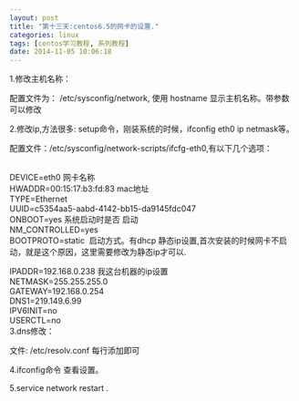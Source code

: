 ```yaml
---
layout: post
title: "第十三天:centos6.5的网卡的设置."
categories: linux
tags: [centos学习教程, 系列教程]
date: 2014-11-05 10:06:18
---
```


<p>1.修改主机名称：</P>
<p>配置文件为： /etc/sysconfig/network, 使用 hostname 显示主机名称。带参数可以修改</P>
<p>2.修改ip,方法很多: setup命令，刚装系统的时候，ifconfig eth0 ip netmask等。</P>
<p>配置文件：/etc/sysconfig/network-scripts/ifcfg-eth0,有以下几个选项：</P>
<p>&nbsp;<wbr><br />
DEVICE=eth0 网卡名称<br />
HWADDR=00:15:17:b3:fd:83 mac地址<br />
TYPE=Ethernet<br />
UUID=c5354aa5-aabd-4142-bb15-da9145fdc047<br />
ONBOOT=yes 系统启动时是否 启动<br />
NM_CONTROLLED=yes<br />
BOOTPROTO=static&nbsp;<wbr> 启动方式。有dhcp
静态ip设置,首次安装的时候网卡不启动，就是这个原因，这里需要修改为静态ip才可以.</P>
<p>IPADDR=192.168.0.238 我这台机器的ip设置<br />
NETMASK=255.255.255.0<br />
GATEWAY=192.168.0.254<br />
DNS1=219.149.6.99<br />
IPV6INIT=no<br />
USERCTL=no<br />
3.dns修改：</P>
<p>文件: /etc/resolv.conf 每行添加即可</P>
<p>4.ifconfig命令 查看设置。</P>
<p>5.service network restart .</P>
<p>&nbsp;<wbr></P>
